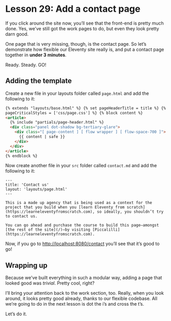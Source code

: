 # Lesson 29: Add a contact page

<ContentWarning />
 
If you click around the site now, you’ll see that the front-end is pretty much done. Yes, we’ve still got the work pages to do, but even they look pretty darn good.

One page that is very missing, though, is the contact page. So let’s demonstrate how flexible our Eleventy site really is, and put a contact page together in **under 3 minutes**.

Ready. Steady. <span style="text-transform: uppercase">Go</span>!

## Adding the template

Create a new file in your layouts folder called `page.html` and add the following to it:

```html
{% extends "layouts/base.html" %} {% set pageHeaderTitle = title %} {% set
pageCriticalStyles = ['css/page.css'] %} {% block content %}
<article>
  {% include "partials/page-header.html" %}
  <div class="panel dot-shadow bg-tertiary-glare">
    <div class="[ page-content ] [ flow wrapper ] [ flow-space-700 ]">
      {{ content | safe }}
    </div>
  </div>
</article>
{% endblock %}
```

Now create another file in your `src` folder called `contact.md` and add the following to it:

```
---
title: 'Contact us'
layout: 'layouts/page.html'
---

This is a made up agency that is being used as a context for the project that you build when you [learn Eleventy from scratch](https://learneleventyfromscratch.com), so ideally, you shouldn’t try to contact us.

You can go ahead and purchase the course to build this page—amongst [the rest of the site](/)—by visiting [Piccalilli](https://learneleventyfromscratch.com).
```

Now, if you go to <http://localhost:8080/contact> you’ll see that it’s good to go!

## Wrapping up

Because we’ve built everything in such a modular way, adding a page that looked good was _trivial_. Pretty cool, right?

I’ll bring your attention back to the work section, too. Really, when you look around, it looks pretty good already, thanks to our flexible codebase. All we’re going to do in the next lesson is dot the i’s and cross the t’s.

Let’s do it.
